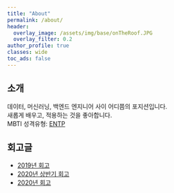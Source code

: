```yaml
---
title: "About"
permalink: /about/
header:
  overlay_image: /assets/img/base/onTheRoof.JPG
  overlay_filter: 0.2
author_profile: true
classes: wide
toc_ads: false
---
```


## 소개

데이터, 머신러닝, 백엔드 엔지니어 사이 어디쯤의 포지션입니다.  
새롭게 배우고, 적용하는 것을 좋아합니다.  
MBTI 성격유형: [ENTP](https://www.16personalities.com/ko/%EC%84%B1%EA%B2%A9%EC%9C%A0%ED%98%95-entp)

## 회고글

* [2019년 회고](/blog/2019_closing)
* [2020년 상반기 회고](/blog/2020_FH_closing)
* [2020년 회고](/blog/2020_closing)
